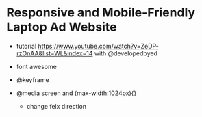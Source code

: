 # Responsive and Mobile-Friendly Laptop Ad Website

- tutorial <https://www.youtube.com/watch?v=ZeDP-rzOnAA&list=WL&index=14> with @developedbyed

- font awesome

- @keyframe
- @media screen and (max-width:1024px){}
  - change felx direction
